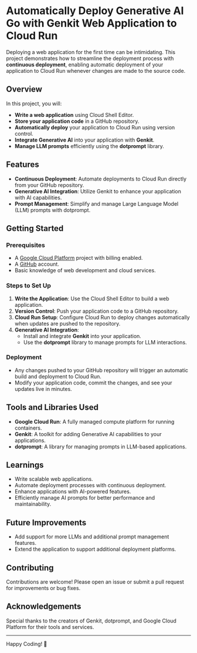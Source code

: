 # Automatically Deploy Generative AI Go with Genkit Web Application to Cloud Run

Deploying a web application for the first time can be intimidating. This project demonstrates how to streamline the deployment process with **continuous deployment**, enabling automatic deployment of your application to Cloud Run whenever changes are made to the source code.

## Overview

In this project, you will:
- **Write a web application** using Cloud Shell Editor.
- **Store your application code** in a GitHub repository.
- **Automatically deploy** your application to Cloud Run using version control.
- **Integrate Generative AI** into your application with **Genkit**.
- **Manage LLM prompts** efficiently using the **dotprompt** library.

## Features

- **Continuous Deployment**: Automate deployments to Cloud Run directly from your GitHub repository.
- **Generative AI Integration**: Utilize Genkit to enhance your application with AI capabilities.
- **Prompt Management**: Simplify and manage Large Language Model (LLM) prompts with dotprompt.

## Getting Started

### Prerequisites
- A [Google Cloud Platform](https://cloud.google.com) project with billing enabled.
- A [GitHub](https://github.com) account.
- Basic knowledge of web development and cloud services.

### Steps to Set Up
1. **Write the Application**: Use the Cloud Shell Editor to build a web application.
2. **Version Control**: Push your application code to a GitHub repository.
3. **Cloud Run Setup**: Configure Cloud Run to deploy changes automatically when updates are pushed to the repository.
4. **Generative AI Integration**:
   - Install and integrate **Genkit** into your application.
   - Use the **dotprompt** library to manage prompts for LLM interactions.

### Deployment
- Any changes pushed to your GitHub repository will trigger an automatic build and deployment to Cloud Run.
- Modify your application code, commit the changes, and see your updates live in minutes.

## Tools and Libraries Used
- **Google Cloud Run**: A fully managed compute platform for running containers.
- **Genkit**: A toolkit for adding Generative AI capabilities to your applications.
- **dotprompt**: A library for managing prompts in LLM-based applications.

## Learnings
- Write scalable web applications.
- Automate deployment processes with continuous deployment.
- Enhance applications with AI-powered features.
- Efficiently manage AI prompts for better performance and maintainability.

## Future Improvements
- Add support for more LLMs and additional prompt management features.
- Extend the application to support additional deployment platforms.

## Contributing
Contributions are welcome! Please open an issue or submit a pull request for improvements or bug fixes.

## Acknowledgements
Special thanks to the creators of Genkit, dotprompt, and Google Cloud Platform for their tools and services.

---

Happy Coding! 🚀
